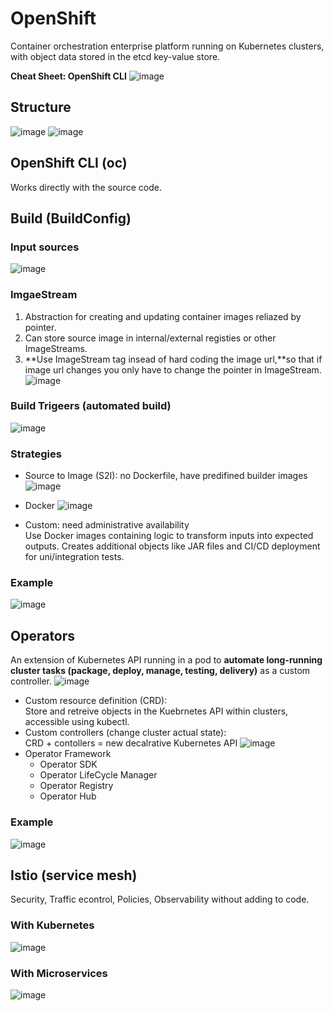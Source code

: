# OpenShift
Container orchestration enterprise platform running on Kubernetes clusters, with object data stored in the etcd key-value store.

**Cheat Sheet: OpenShift CLI**
![image](https://github.com/PsyDak-Meng/Online_Certificates/assets/105434864/353f759c-4f62-4972-a0e2-f63d267cdd04)


## Structure
![image](https://github.com/PsyDak-Meng/Online_Certificates/assets/105434864/48873890-22db-4efc-9071-daff9e63f383)
![image](https://github.com/PsyDak-Meng/Online_Certificates/assets/105434864/e58d830f-3818-4710-a245-bde9da837fd9)


## OpenShift CLI (oc)
Works directly with the source code.

## Build (BuildConfig)
### Input sources
![image](https://github.com/PsyDak-Meng/Online_Certificates/assets/105434864/54072ee5-89f0-4fac-9284-e09e7e9ff955)
### ImgaeStream
1. Abstraction for creating and updating container images reliazed by pointer. <br>
2. Can store source image in internal/external registies or other ImageStreams. <br>
3. **Use ImageStream tag insead of hard coding the image url,**so that if image url changes you only have to change the pointer in ImageStream. 
![image](https://github.com/PsyDak-Meng/Online_Certificates/assets/105434864/06ddc34a-f090-4efb-bb03-e0fcb8e43603)
### Build Trigeers (automated build)
![image](https://github.com/PsyDak-Meng/Online_Certificates/assets/105434864/621747d1-e80f-4a43-8667-d9e843b794d5)

### Strategies
- Source to Image (S2I): no Dockerfile, have predifined builder images
  ![image](https://github.com/PsyDak-Meng/Online_Certificates/assets/105434864/2be554e9-e6b3-407e-9956-258591de76a6)

- Docker
  ![image](https://github.com/PsyDak-Meng/Online_Certificates/assets/105434864/908acb22-f10c-478d-8afe-0313d7920848)

- Custom: need administrative availability <br>
  Use Docker images containing logic to transform inputs into expected outputs. Creates additional objects like JAR files and CI/CD deployment for uni/integration tests.
  
### Example
![image](https://github.com/PsyDak-Meng/Online_Certificates/assets/105434864/363638b1-35a2-466f-a1de-335a661e4eb1)



## Operators
An extension of Kubernetes API running in a pod to **automate long-running cluster tasks (package, deploy, manage, testing, delivery)** as a custom controller.
![image](https://github.com/PsyDak-Meng/Online_Certificates/assets/105434864/6affb612-a686-4b9f-8d97-a06ca0f60feb)

- Custom resource definition (CRD): <br>
Store and retreive objects in the Kuebrnetes API within clusters, accessible using kubectl.
- Custom controllers (change cluster actual state): <br>
CRD + contollers = new decalrative Kubernetes API
![image](https://github.com/PsyDak-Meng/Online_Certificates/assets/105434864/b3bba671-6c72-4571-8018-9d8bfdf54d50)
- Operator Framework
  - Operator SDK
  - Operator LifeCycle Manager
  - Operator Registry
  - Operator Hub
 
### Example
![image](https://github.com/PsyDak-Meng/Online_Certificates/assets/105434864/e8985d81-aca4-415e-9cb5-e0cd1d222b45)



## Istio (service mesh)
Security, Traffic econtrol, Policies, Observability without adding to code.
### With Kubernetes
![image](https://github.com/PsyDak-Meng/Online_Certificates/assets/105434864/23b2b7c2-aaeb-47f6-898b-495253441322)

### With Microservices
![image](https://github.com/PsyDak-Meng/Online_Certificates/assets/105434864/d22163fe-ba25-41ca-b46e-bac21eaffa48)


